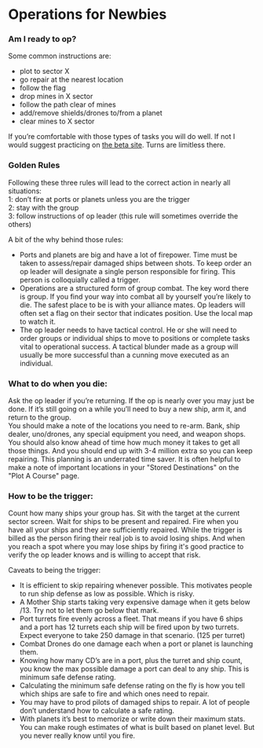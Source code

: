 # Operations for Newbies

### Am I ready to op?
Some common instructions are: 
 - plot to sector X
 - go repair at the nearest location
 - follow the flag
 - drop mines in X sector
 - follow the path clear of mines
 - add/remove shields/drones to/from a planet
 - clear mines to X sector

If you’re comfortable with those types of tasks you will do well.  If not I would suggest practicing on [the beta site](https://beta.smrealms.de).  Turns are limitless there.

### Golden Rules
Following these three rules will lead to the correct action in nearly all situations:  
1: don’t fire at ports or planets unless you are the trigger  
2: stay with the group  
3: follow instructions of op leader  (this rule will sometimes override the others)  

A bit of the why behind those rules:
 - Ports and planets are big and have a lot of firepower.  Time must be taken to assess/repair damaged ships between shots.  To keep order an op leader will designate a single person responsible for firing.  This person is colloquially called a trigger.
 - Operations are a structured form of group combat.  The key word there is group.  If you find your way into combat all by yourself you’re likely to die.  The safest place to be is with your alliance mates.  Op leaders will often set a flag on their sector that indicates position.  Use the local map to watch it.
 - The op leader needs to have tactical control.  He or she will need to order groups or individual ships to move to positions or complete tasks vital to operational success.  A tactical blunder made as a group will usually be more successful than a cunning move executed as an individual.

### What to do when you die:
Ask the op leader if you’re returning.  If the op is nearly over you may just be done.  If it’s still going on a while you’ll need to buy a new ship, arm it, and return to the group.  
You should make a note of the locations you need to re-arm.  Bank, ship dealer, uno/drones, any special equipment you need, and weapon shops.  You should also know ahead of time how much money it takes to get all those things.  And you should end up with 3-4 million extra so you can keep repairing.  This planning is an underrated time saver. It is often helpful to make a note of important locations in your "Stored Destinations" on the "Plot A Course" page.

### How to be the trigger: 
Count how many ships your group has.  Sit with the target at the current sector screen.  Wait for ships to be present and repaired.  Fire when you have all your ships and they are sufficiently repaired.
While the trigger is billed as the person firing their real job is to avoid losing ships.  And when you reach a spot where you may lose ships by firing it's good practice to verify the op leader knows and is willing to accept that risk. 

Caveats to being the trigger:
 - It is efficient to skip repairing whenever possible.  This motivates people to run ship defense as low as possible.  Which is risky.
 - A Mother Ship starts taking very expensive damage when it gets below /13.  Try not to let them go below that mark.
 - Port turrets fire evenly across a fleet.  That means if you have 6 ships and a port has 12 turrets each ship will be fired upon by two turrets.  Expect everyone to take 250 damage in that scenario.  (125 per turret)
 - Combat Drones do one damage each when a port or planet is launching them.
 - Knowing how many CD’s are in a port, plus the turret and ship count, you know the max possible damage a port can deal to any ship.  This is minimum safe defense rating.
 - Calculating the minimum safe defense rating on the fly is how you tell which ships are safe to fire and which ones need to repair.
 - You may have to prod pilots of damaged ships to repair.  A lot of people don’t understand how to calculate a safe rating. 
 - With planets it’s best to memorize or write down their maximum stats.  You can make rough estimates of what is built based on planet level.  But you never really know until you fire.
